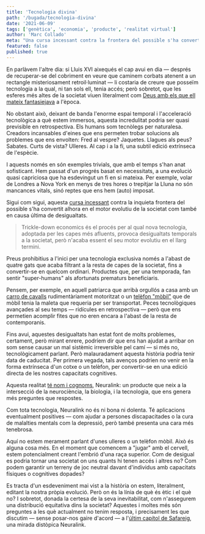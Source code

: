```yaml
---
title: 'Tecnologia divina'
path: '/bugada/tecnologia-divina'
date: '2021-06-09'
tags: ['genètica', 'economia', 'producte', 'realitat virtual']
author: 'Marc Collado'
meta: "Una cursa incessant contra la frontera del possible s'ha convertit alhora en el motor evolutiu de la societat com també en causa de desigualtats."
featured: false
published: true
---
```


En parlàvem l'altre dia: si Lluis XVI aixequés el cap avui en dia — després de recuperar-se del cobriment en veure que caminem corbats atenent a un rectangle misteriosament retroil·luminat — li costaria de creure que posseïm tecnologia a la qual, ni tan sols ell, tenia accés; però sobretot, que les esferes més altes de la societat viuen literalment com [Deus amb els que ell mateix fantasiejava](https://www.safareig.fm/bugada/anuncis-al-metavers) a l'època.

No obstant això, deixant de banda l'enorme espai temporal i l'acceleració tecnològica a què estem immersos, aquesta incredulitat podria ser quasi previsible en retrospectiva. Els humans som tecnòlegs per naturalesa. Creadors incansables d'eines que ens permeten trobar solucions als problemes que ens envolten: Fred al vespre? Jaquetes. Llagues als peus? Sabates. Curts de vista? Ulleres. Al cap i a la fi, una subtil edició extrínseca de l'espècie.

I aquests només en són exemples trivials, que amb el temps s'han anat sofisticant. Hem passat d'un progrés basat en necessitats, a una evolució quasi capriciosa que ha esdevingut un fi en si mateixa. Per exemple, volar de Londres a Nova York en menys de tres hores o trepitjar la Lluna no són mancances vitals, sinó reptes que ens hem (auto) imposat.

Sigui com sigui, aquesta [cursa incessant](https://rss.com/podcasts/safareig/208644) contra la inquieta frontera del possible s'ha convertit alhora en el motor evolutiu de la societat com també en causa última de desigualtats.

> Trickle-down economics és el procés per al qual nova tecnologia, adoptada per les capes més afluents, provoca desigualtats temporals a la societat, però n'acaba essent el seu motor evolutiu en el llarg termini.

Preus prohibitius a l'inici per una tecnologia exclusiva només a l'abast de quatre gats que acaba filtrant a la resta de capes de la societat, fins a convertir-se en quelcom ordinari. Productes que, per una temporada, fan sentir "super-humans" als afortunats prematurs beneficiaris.

Pensem, per exemple, en aquell patriarca que arribà orgullós a casa amb un [carro de cavalls](https://en.wikipedia.org/wiki/Ford_Model_T) rudimentàriament motoritzat o un [telèfon "mòbil"](https://en.wikipedia.org/wiki/Motorola_DynaTAC) que de mòbil tenia la maleta que requeria per ser transportat. Peces tecnològiques avançades al seu temps — ridícules en retrospectiva — però que ens permetien acomplir fites que no eren encara a l'abast de la resta de contemporanis.

Fins avui, aquestes desigualtats han estat font de molts problemes, certament, però mirant enrere, podríem dir que ens han ajudat a arribar on som sense causar un mal sistèmic irreversible pel camí — si més no, tecnològicament parlant. Però malauradament aquesta història podria tenir data de caducitat. Per primera vegada, tals avenços podrien no venir en la forma extrínseca d'un cotxe o un telèfon, per convertir-se en una edició directa de les nostres capacitats cognitives.

Aquesta realitat [té nom i cognoms](https://rss.com/podcasts/safareig/207549), Neuralink: un producte que neix a la intersecció de la neurociència, la biologia, i la tecnologia, que ens genera més preguntes que respostes.

Com tota tecnologia, Neuralink no és ni bona ni dolenta. Té aplicacions eventualment positives — com ajudar a persones discapacitades o la cura de malalties mentals com la depressió, però també presenta una cara més tenebrosa.

Aquí no estem merament parlant d'unes ulleres o un telèfon mòbil. Això és alguna cosa més. En el moment que comencem a "jugar" amb el cervell, estem potencialment creant l'embrió d'una raça superior. Com de desigual es podria tornar una societat on uns quants hi tenen accés i altres no? Com podem garantir un terreny de joc neutral davant d'individus amb capacitats físiques o cognitives dopades?

Es tracta d'un esdeveniment mai vist a la història on estem, literalment, editant la nostra pròpia evolució. Però on és la línia de què és ètic i el què no? I sobretot, donada la certesa de la seva inevitabilitat, com n'assegurem una distribució equitativa dins la societat? Aquestes i moltes més són preguntes a les què actualment no tenim resposta, i precisament les que discutim — sense posar-nos gaire d'acord — a l'[últim capítol de Safareig](https://rss.com/podcasts/safareig/208644), una mirada distòpica Neuralink.
